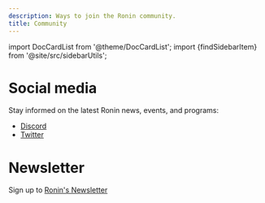 ```yaml
---
description: Ways to join the Ronin community.
title: Community
---
```


import DocCardList from '@theme/DocCardList'; 
import {findSidebarItem} from '@site/src/sidebarUtils';

# Social media
Stay informed on the latest Ronin news, events, and programs:

* [Discord](https://discord.gg/roninnetwork)
* [Twitter](https://twitter.com/ronin_network)

# Newsletter
Sign up to [Ronin's Newsletter](https://roninblockchain.substack.com/)
